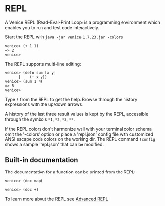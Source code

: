 # REPL

A Venice REPL (Read-Eval-Print Loop) is a programming environment which enables 
you to run and test code interactively.

Start the REPL with `java -jar venice-1.7.23.jar -colors`

```text
venice> (+ 1 1)
=> 2
venice>
```

The REPL supports multi-line editing:

```text
venice> (defn sum [x y]
      |    (+ x y))
venice> (sum 1 4)
=> 5
venice>
```

Type `!` from the REPL to get the help. Browse through the history expressions 
with the up/down arrows.

A history of the last three result values is kept by the REPL, accessible through 
the symbols `*1`, `*2`, `*3`, `**`.

If the REPL colors don't harmonize well with your terminal color schema 
omit the '-colors' option or place a 'repl.json' config file with customized 
ANSI escape code colors on the working dir. The REPL command `!config` shows
a sample 'repl.json' that can be modified.


## Built-in documentation

The documentation for a function can be printed from the REPL:

```text
venice> (doc map)

venice> (doc +)
```


To learn more about the REPL see [Advanced REPL](repl-advanced.md)
